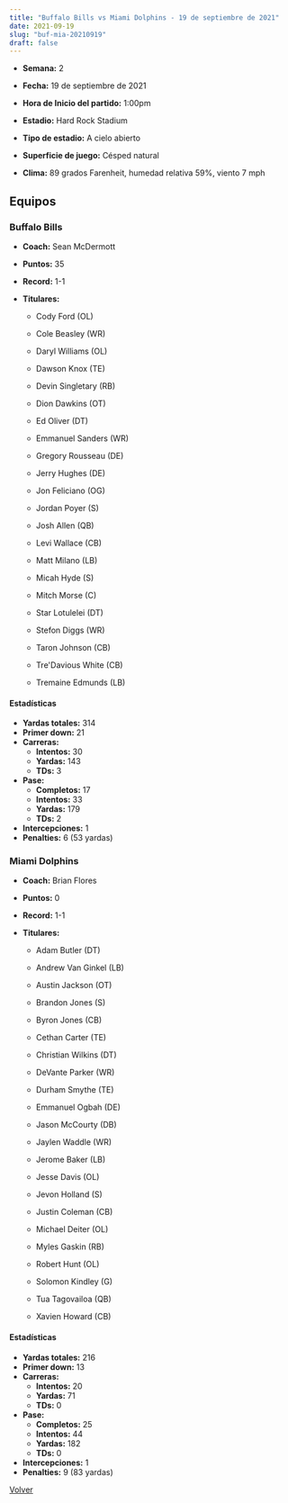 ```yaml
---
title: "Buffalo Bills vs Miami Dolphins - 19 de septiembre de 2021"
date: 2021-09-19
slug: "buf-mia-20210919"
draft: false
---
```


* **Semana:** 2
* **Fecha:** 19 de septiembre de 2021

* **Hora de Inicio del partido:** 1:00pm
* **Estadio:** Hard Rock Stadium
* **Tipo de estadio:** A cielo abierto
* **Superficie de juego:** Césped natural
* **Clima:** 89 grados Farenheit, humedad relativa 59%, viento 7 mph

## Equipos


### Buffalo Bills
* **Coach:** Sean McDermott
* **Puntos:** 35
* **Record:** 1-1
* **Titulares:** 

  * Cody Ford (OL) 

  * Cole Beasley (WR) 

  * Daryl Williams (OL) 

  * Dawson Knox (TE) 

  * Devin Singletary (RB) 

  * Dion Dawkins (OT) 

  * Ed Oliver (DT) 

  * Emmanuel Sanders (WR) 

  * Gregory Rousseau (DE) 

  * Jerry Hughes (DE) 

  * Jon Feliciano (OG) 

  * Jordan Poyer (S) 

  * Josh Allen (QB) 

  * Levi Wallace (CB) 

  * Matt Milano (LB) 

  * Micah Hyde (S) 

  * Mitch Morse (C) 

  * Star Lotulelei (DT) 

  * Stefon Diggs (WR) 

  * Taron Johnson (CB) 

  * Tre'Davious White (CB) 

  * Tremaine Edmunds (LB) 

#### Estadísticas
* **Yardas totales:** 314
* **Primer down:** 21
* **Carreras:**
  * **Intentos:** 30
  * **Yardas:** 143
  * **TDs:** 3
* **Pase:**
  * **Completos:** 17
  * **Intentos:** 33
  * **Yardas:** 179
  * **TDs:** 2
* **Intercepciones:** 1
* **Penalties:** 6 (53 yardas)

### Miami Dolphins
* **Coach:** Brian Flores
* **Puntos:** 0
* **Record:** 1-1
* **Titulares:** 

  * Adam Butler (DT) 

  * Andrew Van Ginkel (LB) 

  * Austin Jackson (OT) 

  * Brandon Jones (S) 

  * Byron Jones (CB) 

  * Cethan Carter (TE) 

  * Christian Wilkins (DT) 

  * DeVante Parker (WR) 

  * Durham Smythe (TE) 

  * Emmanuel Ogbah (DE) 

  * Jason McCourty (DB) 

  * Jaylen Waddle (WR) 

  * Jerome Baker (LB) 

  * Jesse Davis (OL) 

  * Jevon Holland (S) 

  * Justin Coleman (CB) 

  * Michael Deiter (OL) 

  * Myles Gaskin (RB) 

  * Robert Hunt (OL) 

  * Solomon Kindley (G) 

  * Tua Tagovailoa (QB) 

  * Xavien Howard (CB) 

#### Estadísticas
* **Yardas totales:** 216
* **Primer down:** 13
* **Carreras:**
  * **Intentos:** 20
  * **Yardas:** 71
  * **TDs:** 0
* **Pase:**
  * **Completos:** 25
  * **Intentos:** 44
  * **Yardas:** 182
  * **TDs:** 0
* **Intercepciones:** 1
* **Penalties:** 9 (83 yardas)


[Volver](/historia/2021)
